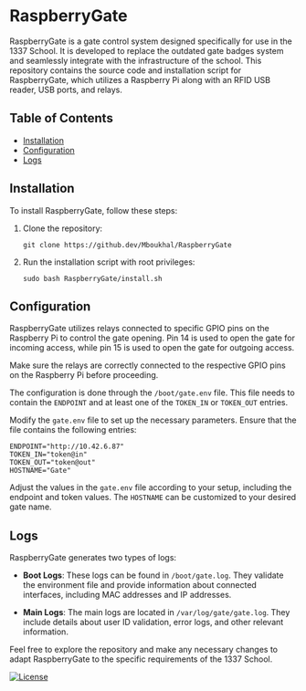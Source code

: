 # RaspberryGate

RaspberryGate is a gate control system designed specifically for use in the 1337 School. It is developed to replace the outdated gate badges system and seamlessly integrate with the infrastructure of the school. This repository contains the source code and installation script for RaspberryGate, which utilizes a Raspberry Pi along with an RFID USB reader, USB ports, and relays.

## Table of Contents

- [Installation](#installation)
- [Configuration](#configuration)
- [Logs](#logs)

## Installation

To install RaspberryGate, follow these steps:

1. Clone the repository:
   ```
   git clone https://github.dev/Mboukhal/RaspberryGate
   ```

2. Run the installation script with root privileges:
   ```
   sudo bash RaspberryGate/install.sh
   ```

## Configuration

RaspberryGate utilizes relays connected to specific GPIO pins on the Raspberry Pi to control the gate opening. Pin 14 is used to open the gate for incoming access, while pin 15 is used to open the gate for outgoing access.

Make sure the relays are correctly connected to the respective GPIO pins on the Raspberry Pi before proceeding.

The configuration is done through the `/boot/gate.env` file. This file needs to contain the `ENDPOINT` and at least one of the `TOKEN_IN` or `TOKEN_OUT` entries.

Modify the `gate.env` file to set up the necessary parameters. Ensure that the file contains the following entries:

```shell
ENDPOINT="http://10.42.6.87"		
TOKEN_IN="token@in"
TOKEN_OUT="token@out"
HOSTNAME="Gate"
```

Adjust the values in the `gate.env` file according to your setup, including the endpoint and token values. The `HOSTNAME` can be customized to your desired gate name.

## Logs

RaspberryGate generates two types of logs:

- **Boot Logs**: These logs can be found in `/boot/gate.log`. They validate the environment file and provide information about connected interfaces, including MAC addresses and IP addresses.

- **Main Logs**: The main logs are located in `/var/log/gate/gate.log`. They include details about user ID validation, error logs, and other relevant information.

Feel free to explore the repository and make any necessary changes to adapt RaspberryGate to the specific requirements of the 1337 School.

[![License](https://img.shields.io/badge/license-MIT-blue.svg)](LICENSE)

